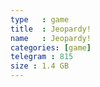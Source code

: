 ```yaml
---
type   : game
title  : Jeopardy!
name   : Jeopardy!
categories: [game]
telegram : 815
size : 1.4 GB
---
```



